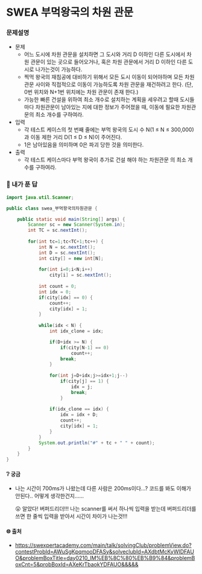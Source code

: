 # SWEA 부먹왕국의 차원 관문

### 문제설명

- 문제
  - 어느 도시에 차원 관문을 설치하면 그 도시와 거리 D 이하인 다른 도시에서 차원 관문이 있는 곳으로 들어오거나, 혹은 차원 관문에서 거리 D 이하인 다른 도시로 나가는것이 가능하다.
  - 찍먹 왕국의 재침공에 대비하기 위해서 모든 도시 이동이 되어야하며 모든 차원 관문 사이와 직접적으로 이동이 가능하도록 차원 관문을 재건하려고 한다. (단, 0번 위치와 N+1번 위치에는 차원 관문이 존재 한다.) 
  - 가능한 빠른 건설을 위하여 최소 개수로 설치하는 계획을 세우려고 할때 도시들마다 차원관문이 남아있는 지에 대한 정보가 주어졌을 때, 이동에 필요한 차원관문의 최소 개수를 구하여라.
- 입력
  - 각 테스트 케이스의 첫 번째 줄에는 부먹 왕국의 도시 수 N(1 ≤ N ≤ 300,000)과 이동 제한 거리 D(1 ≤ D ≤ N)이 주어진다.
  - 1은 남아있음을 의미하며 0은 파괴 당한 것을 의미한다.
- 출력
  - 각 테스트 케이스마다 부먹 왕국이 추가로 건설 해야 하는 차원관문 의 최소 개수를 구하여라.



### :full_moon_with_face: 내가 푼 답

```java
import java.util.Scanner;

public class swea_부먹왕국의차원관문 {

	public static void main(String[] args) {
		Scanner sc = new Scanner(System.in);
		int TC = sc.nextInt();
		
		for(int tc=1;tc<TC+1;tc++) {
			int N = sc.nextInt();
			int D = sc.nextInt();
			int city[] = new int[N];	
			
			for(int i=0;i<N;i++)
				city[i] = sc.nextInt();
			
			int count = 0;
			int idx = 0;
			if(city[idx] == 0) {
				count++;
				city[idx] = 1;
			}
			
			while(idx < N) {
				int idx_clone = idx;

				if(D+idx >= N) {
					if(city[N-1] == 0)
						count++;
					break;
				}
				
				for(int j=D+idx;j>=idx+1;j--)
					if(city[j] == 1) {
						idx = j;
						break;
					}
				
				if(idx_clone == idx) {
					idx = idx + D;
					count++;
					city[idx] = 1;
				}
			}
			System.out.println("#" + tc + " " + count);
		}
	}
}
```



#### :grey_question: 궁금

- 나는 시간이 700ms가 나왔는데 다른 사람은 200ms이다...? 코드를 봐도 이해가 안된다.. 어떻게 생각한건지......

  :open_mouth:  알았다! 버퍼드리더!!! 나는 scanner를 써서 하나씩 입력을 받는데 버퍼드리더를 쓰면 한 줄씩 입력을 받아서 시간이 차이가 나는것!!!



#### :globe_with_meridians: 출처

- https://swexpertacademy.com/main/talk/solvingClub/problemView.do?contestProbId=AWuSgKpqmooDFASy&solveclubId=AXdbtMcKyWIDFAUO&problemBoxTitle=day0210_IM%EB%8C%80%EB%B9%84&problemBoxCnt=5&probBoxId=AXeKrTbaokYDFAUO&&&&&